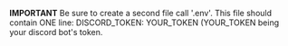 **IMPORTANT**
Be sure to create a second file call '.env'. This file should contain ONE line: DISCORD_TOKEN: YOUR_TOKEN
(YOUR_TOKEN being your discord bot's token.
